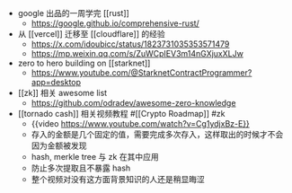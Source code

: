 - google 出品的一周学完 [[rust]]
	- https://google.github.io/comprehensive-rust/
- 从 [[vercel]] 迁移至 [[cloudflare]] 的经验
	- https://x.com/idoubicc/status/1823731035353571479
	- https://mp.weixin.qq.com/s/ZuWCpIEV3m14nGXjuxXLJw
- zero to hero building on [[starknet]]
	- https://www.youtube.com/@StarknetContractProgrammer?app=desktop
- [[zk]] 相关 awesome list
	- https://github.com/odradev/awesome-zero-knowledge
- [[tornado cash]] 相关视频教程 #[[Crypto Roadmap]] #zk
	- {{video https://www.youtube.com/watch?v=Cg1ydjxBz-E}}
	- 存入的金额是几个固定的值，需要完成多次存入，这样取出的时候才不会因为金额被发现
	- hash, merkle tree 与 zk 在其中应用
	- 防止多次提取且不暴露 hash
	- 整个视频对没有这方面背景知识的人还是稍显晦涩